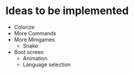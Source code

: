 # Ideas to be implemented

- Colorize
- More Commands
- More Minigames
  - Snake
- Boot screen
  - Animation
  - Language selection